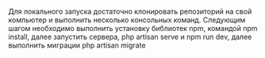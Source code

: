 Для локального запуска достаточно клонировать репозиторий на свой компьютер и выполнить несколько консольных команд.
    Следующим шагом необходимо выполнить установку библиотек npm, командой npm install, далее запустить сервера,
    php artisan serve и npm run dev, далее выполнить миграции php artisan migrate
